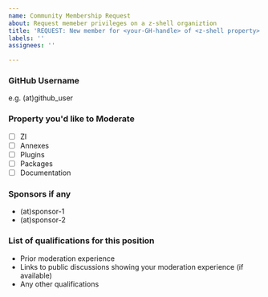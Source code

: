 ```yaml
---
name: Community Membership Request
about: Request memeber privileges on a z-shell organiztion
title: 'REQUEST: New member for <your-GH-handle> of <z-shell property>'
labels: ''
assignees: ''

---
```


### GitHub Username
e.g. (at)github_user

### Property you'd like to Moderate

  - [ ] ZI
  - [ ] Annexes
  - [ ] Plugins
  - [ ] Packages
  - [ ] Documentation
  
### Sponsors if any

- (at)sponsor-1
- (at)sponsor-2

### List of qualifications for this position

- Prior moderation experience
- Links to public discussions showing your moderation experience (if available)
- Any other qualifications
